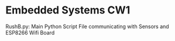 # Embedded Systems CW1

RushB.py: Main Python Script File communicating with Sensors and ESP8266 Wifi Board 


